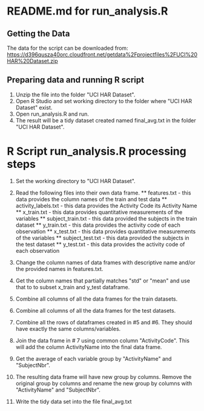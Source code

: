 # README.md for run_analysis.R

Getting the Data
----------------
The data for the script can be downloaded from:
https://d396qusza40orc.cloudfront.net/getdata%2Fprojectfiles%2FUCI%20HAR%20Dataset.zip



Preparing data and running R script
-----------------------------------
1. Unzip the file into the folder "UCI HAR Dataset".
2. Open R Studio and set working directory to the folder where "UCI HAR Dataset" exist.
3. Open run_analysis.R and run.   
4. The result will be a tidy dataset created named final_avg.txt in the folder "UCI HAR 
Dataset".



R Script run_analysis.R processing steps
========================================
1. Set the working directory to "UCI HAR Dataset".

2. Read the following files into their own data frame.
   ** features.txt - this data provides the column names of the train and test data 
   ** activity_labels.txt - this data provides the Activity Code its Activity Name
   ** x_train.txt - this data provides quantitative measurements of the variables
   ** subject_train.txt - this data provided the subjects in the train dataset
   ** y_train.txt - this data provides the activity code of each observation
   ** x_test.txt - this data provides quantitative measurements of the variables
   ** subject_test.txt - this data provided the subjects in the test dataset
   ** y_test.txt - this data provides the activity code of each observation

3.  Change the column names of data frames with descriptive name and/or the provided names
in features.txt.

4. Get the column names that partially matches "std" or "mean" and use that to 
to subset x_train and y_test dataframe.

5. Combine all columns of all the data frames for the train datasets.

6. Combine all columns of all the data frames for the test datasets.

7. Combine all the rows of dataframes created in #5 and #6.  They should have exactly 
the same columns/variables.

8. Join the data frame in # 7 using common column "ActivityCode".  This will add the 
column ActivityName into the final data frame.

9. Get the average of each variable group by "ActivityName" and "SubjectNbr".  

10. The resulting data frame will have new group by columns.  Remove the original group by
columns and rename the new group by columns with "ActivityName" and "SubjectNbr". 

11. Write the tidy data set into the file final_avg.txt
